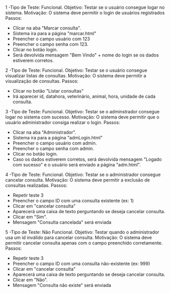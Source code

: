 1 -Tipo de Teste: Funcional.
Objetivo: Testar se o usuário consegue logar no sistema.
Motivação: O sistema deve permitir o login de usuários registrados
Passos:
- Clicar na aba "Marcar consulta".
- Sistema ira para a página "marcar.html"
- Preencher o campo usuário com 123
- Preencher o campo senha com 123.
- Clicar no botão login.
- Será devolvida mensagem "Bem Vindo" + nome do login se os dados estiverem corretos.

2 -Tipo de Teste: Funcional.
Objetivo: Testar se o usuário consegue visualizar listas de consultas.
Motivação: O sistema deve permitir a visualização de consultas.
Passos:
- Clicar no botão "Listar consultas"
- Irá aparecer id, datahora, veterinário, animal, hora, unidade de cada consulta.

3 -Tipo de Teste: Funcional.
Objetivo: Testar se o adminstrador consegue logar no sistema com sucesso.
Motivação: O sistema deve permitir que o usuário administrador consiga realizar o login.
Passos:
- Clicar na aba "Administrador".
- Sistema ira para a página "admLogin.html"
- Preencher o campo usuário com admin.
- Preencher o campo senha com admin.
- Clicar no botão login.
- Caso os dados estiverem corretos, será devolvida mensagem "Logado com sucesso" e o usuário será enviado a página "adm.html".

4 -Tipo de Teste: Funcional.
Objetivo: Testar se o administrador consegue cancelar consulta.
Motivação: O sistema deve permitir a exclusão de consultas realizadas.
Passos:
- Repetir teste 3
- Preencher o campo ID com uma consulta existente (ex: 1)
- Clicar em "cancelar consulta"
- Aparecerá uma caixa de texto perguntando se deseja cancelar consulta.
- Clicar em "Sim".
- Mensagem "Consulta cancelada" será enviada

5 -Tipo de Teste: Não Funcional.
Objetivo: Testar quando o administrador usa um id inválido para cancelar consulta.
Motivação: O sistema deve permitir cancelar consulta apenas com o campo preenchido corretamente.
Passos:
- Repetir teste 3
- Preencher o campo ID com uma consulta não-existente (ex: 999)
- Clicar em "cancelar consulta"
- Aparecerá uma caixa de texto perguntando se deseja cancelar consulta.
- Clicar em "Não".
- Mensagem "Consulta não existe" será enviada

